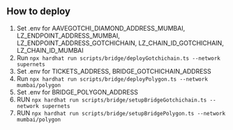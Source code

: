 ## How to deploy

1. Set .env for AAVEGOTCHI_DIAMOND_ADDRESS_MUMBAI, LZ_ENDPOINT_ADDRESS_MUMBAI, LZ_ENDPOINT_ADDRESS_GOTCHICHAIN, LZ_CHAIN_ID_GOTCHICHAIN, LZ_CHAIN_ID_MUMBAI
2. Run `npx hardhat run scripts/bridge/deployGotchichain.ts --network supernets`
3. Set .env for TICKETS_ADDRESS, BRIDGE_GOTCHICHAIN_ADDRESS
4. Run `npx hardhat run scripts/bridge/deployPolygon.ts --network mumbai/polygon`
5. Set .env for BRIDGE_POLYGON_ADDRESS
6. RUN `npx hardhat run scripts/bridge/setupBridgeGotchichain.ts --network supernets`
7.  RUN `npx hardhat run scripts/bridge/setupBridgePolygon.ts --network mumbai/polygon`